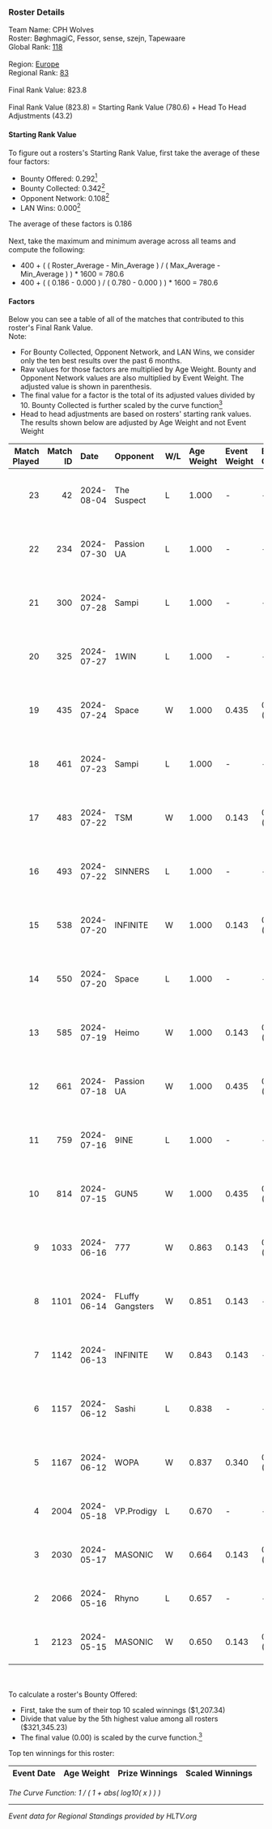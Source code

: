 ### Roster Details<br />
Team Name: CPH Wolves<br />
Roster: BøghmagiC, Fessor, sense, szejn, Tapewaare<br />
Global Rank: [118](../standings_global.md)<br />
<br />
Region: [Europe]( ../standings_europe.md)<br />
Regional Rank: [83]( ../standings_europe.md)<br />
<br />
Final Rank Value:  823.8<br />
<br />
Final Rank Value (823.8) = Starting Rank Value (780.6) + Head To Head Adjustments (43.2)<br />

#### Starting Rank Value<br />
To figure out a rosters's Starting Rank Value, first take the average of these four factors:<br />
- Bounty Offered: 0.292[<sup>1</sup>](#table2)
- Bounty Collected: 0.342[<sup>2</sup>](#table1)
- Opponent Network: 0.108[<sup>2</sup>](#table1)
- LAN Wins: 0.000[<sup>2</sup>](#table1)

The average of these factors is 0.186<br />
<br />
Next, take the maximum and minimum average across all teams and compute the following:<br />
- 400 + ( ( Roster_Average - Min_Average ) / ( Max_Average - Min_Average ) ) * 1600 = 780.6
- 400 + ( ( 0.186 - 0.000 ) / ( 0.780 - 0.000 ) ) * 1600 = 780.6


#### Factors<br />
Below you can see a table of all of the matches that contributed to this roster's Final Rank Value.<br />
Note:<br />

- For Bounty Collected, Opponent Network, and LAN Wins, we consider only the ten best results over the past 6 months.
- Raw values for those factors are multiplied by Age Weight. Bounty and Opponent Network values are also multiplied by Event Weight. The adjusted value is shown in parenthesis.
- The final value for a factor is the total of its adjusted values divided by 10. Bounty Collected is further scaled by the curve function[<sup>3</sup>](#curveFunction)
- Head to head adjustments are based on rosters' starting rank values. The results shown below are adjusted by Age Weight and not Event Weight
<span id="table1"></span><br />


| Match Played | Match ID | Date       | Opponent         | W/L | Age Weight | Event Weight | Bounty Collected | Opponent Network | LAN Wins  | H2H Adj. | Roster                                      |
| -: | -: | :- | :- | :- | :- | :- | :- | :- | :- | -: | :- |
|           23 |       42 | 2024-08-04 | The Suspect      | L   | 1.000      | -            | -                | -                | -         |   -13.99 | BøghmagiC, Fessor, sense, szejn, Tapewaare  |
|           22 |      234 | 2024-07-30 | Passion UA       | L   | 1.000      | -            | -                | -                | -         |    -6.21 | BøghmagiC, Fessor, sense, szejn, Tapewaare  |
|           21 |      300 | 2024-07-28 | Sampi            | L   | 1.000      | -            | -                | -                | -         |   -13.03 | BøghmagiC, Fessor, sense, szejn, Tapewaare  |
|           20 |      325 | 2024-07-27 | 1WIN             | L   | 1.000      | -            | -                | -                | -         |   -10.29 | BøghmagiC, Fessor, sense, szejn, Tapewaare  |
|           19 |      435 | 2024-07-24 | Space            | W   | 1.000      | 0.435        | 0.006 (0.003)    | 0.439 (0.191)    | 0 (0.000) |    18.43 | BøghmagiC, Fessor, sense, szejn, Tapewaare  |
|           18 |      461 | 2024-07-23 | Sampi            | L   | 1.000      | -            | -                | -                | -         |   -13.79 | BøghmagiC, Fessor, sense, szejn, Tapewaare  |
|           17 |      483 | 2024-07-22 | TSM              | W   | 1.000      | 0.143        | 0.040 (0.006)    | 0.431 (0.062)    | 0 (0.000) |    22.87 | BøghmagiC, Fessor, sense, szejn, Tapewaare  |
|           16 |      493 | 2024-07-22 | SINNERS          | L   | 1.000      | -            | -                | -                | -         |    -9.44 | BøghmagiC, Fessor, sense, szejn, Tapewaare  |
|           15 |      538 | 2024-07-20 | INFINITE         | W   | 1.000      | 0.143        | 0.000 (0.000)    | 0.186 (0.027)    | 0 (0.000) |     6.24 | BøghmagiC, Fessor, sense, szejn, Tapewaare  |
|           14 |      550 | 2024-07-20 | Space            | L   | 1.000      | -            | -                | -                | -         |   -12.57 | BøghmagiC, Fessor, sense, szejn, Tapewaare  |
|           13 |      585 | 2024-07-19 | Heimo            | W   | 1.000      | 0.143        | 0.006 (0.001)    | 0.106 (0.015)    | 0 (0.000) |     7.59 | BøghmagiC, Fessor, sense, szejn, Tapewaare  |
|           12 |      661 | 2024-07-18 | Passion UA       | W   | 1.000      | 0.435        | 0.173 (0.075)    | 1.000 (0.435)    | 0 (0.000) |    23.59 | BøghmagiC, Fessor, sense, szejn, Tapewaare  |
|           11 |      759 | 2024-07-16 | 9INE             | L   | 1.000      | -            | -                | -                | -         |   -12.41 | BøghmagiC, Fessor, sense, shadiy, Tapewaare |
|           10 |      814 | 2024-07-15 | GUN5             | W   | 1.000      | 0.435        | 0.072 (0.031)    | 0.562 (0.244)    | 0 (0.000) |    22.22 | BøghmagiC, Fessor, sense, szejn, Tapewaare  |
|            9 |     1033 | 2024-06-16 | 777              | W   | 0.863      | 0.143        | 0.015 (0.002)    | 0.177 (0.022)    | 0 (0.000) |    10.37 | BøghmagiC, Fessor, szejn, Tapewaare, tOPZ   |
|            8 |     1101 | 2024-06-14 | FLuffy Gangsters | W   | 0.851      | 0.143        | -                | 0.220 (0.027)    | 0 (0.000) |     6.47 | BøghmagiC, Fessor, szejn, Tapewaare, tOPZ   |
|            7 |     1142 | 2024-06-13 | INFINITE         | W   | 0.843      | 0.143        | -                | 0.186 (0.022)    | 0 (0.000) |     5.58 | BøghmagiC, Fessor, szejn, Tapewaare, tOPZ   |
|            6 |     1157 | 2024-06-12 | Sashi            | L   | 0.838      | -            | -                | -                | -         |    -2.42 | BøghmagiC, Fessor, szejn, Tapewaare, tOPZ   |
|            5 |     1167 | 2024-06-12 | WOPA             | W   | 0.837      | 0.340        | 0.001 (0.000)    | 0.124 (0.035)    | 0 (0.000) |     7.20 | BøghmagiC, Fessor, szejn, Tapewaare, tOPZ   |
|            4 |     2004 | 2024-05-18 | VP.Prodigy       | L   | 0.670      | -            | -                | -                | -         |    -8.01 | Basso, BøghmagiC, Fessor, szejn, vigg0      |
|            3 |     2030 | 2024-05-17 | MASONIC          | W   | 0.664      | 0.143        | 0.009 (0.001)    | -                | -         |    10.19 | Basso, BøghmagiC, Fessor, szejn, vigg0      |
|            2 |     2066 | 2024-05-16 | Rhyno            | L   | 0.657      | -            | -                | -                | -         |    -5.38 | Basso, BøghmagiC, Fessor, szejn, vigg0      |
|            1 |     2123 | 2024-05-15 | MASONIC          | W   | 0.650      | 0.143        | 0.009 (0.001)    | -                | -         |    10.02 | Basso, BøghmagiC, Fessor, szejn, vigg0      |

<br />
<span id="table2"></span><br />
To calculate a roster's Bounty Offered:<br />

- First, take the sum of their top 10 scaled winnings ($1,207.34)
- Divide that value by the 5th highest value among all rosters ($321,345.23)
- The final value (0.00) is scaled by the curve function.[<sup>3</sup>](#curveFunction)

Top ten winnings for this roster:<br />

| Event Date | Age Weight | Prize Winnings | Scaled Winnings |
| :- | -: | :- | :- |


<span id="curveFunction"></span>_The Curve Function: 1 / ( 1 + abs( log10( x ) ) )_<br />

---
_Event data for Regional Standings provided by HLTV.org_<br />
